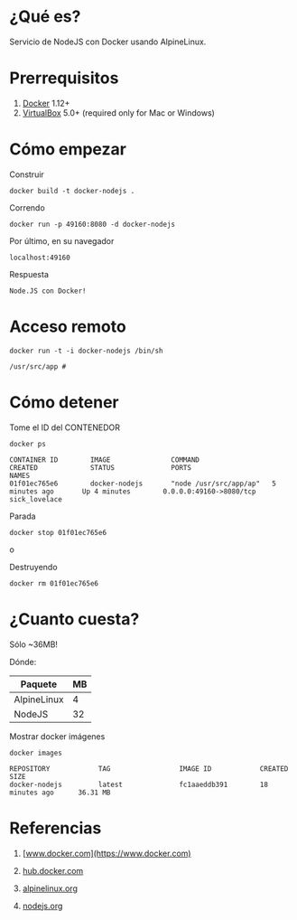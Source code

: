 # ¿Qué es?

Servicio de NodeJS con Docker usando AlpineLinux.


# Prerrequisitos

1. [Docker](https://www.docker.com) 1.12+
2. [VirtualBox](www.virtualbox.org) 5.0+ (required only for Mac or Windows)

# Cómo empezar

Construir

```
docker build -t docker-nodejs .
```

Correndo

```
docker run -p 49160:8080 -d docker-nodejs
```

Por último, en su navegador 

```
localhost:49160
```

Respuesta

```
Node.JS con Docker!
```

# Acceso remoto

```
docker run -t -i docker-nodejs /bin/sh
```

```
/usr/src/app #
```

# Cómo detener

Tome el ID del CONTENEDOR

```
docker ps
```

```
CONTAINER ID        IMAGE               COMMAND                  CREATED             STATUS              PORTS                     NAMES
01f01ec765e6        docker-nodejs       "node /usr/src/app/ap"   5 minutes ago       Up 4 minutes        0.0.0.0:49160->8080/tcp   sick_lovelace
```

Parada

```
docker stop 01f01ec765e6
```

o

Destruyendo

```
docker rm 01f01ec765e6
```

# ¿Cuanto cuesta?

Sólo ~36MB!

Dónde:

Paquete | MB
--- | ---
AlpineLinux | 4
NodeJS | 32

Mostrar docker imágenes

```
docker images
```

```
REPOSITORY            TAG                 IMAGE ID            CREATED             SIZE
docker-nodejs         latest              fc1aaeddb391        18 minutes ago      36.31 MB
```

# Referencias

1. [www.docker.com](https://www.docker.com)

2. [hub.docker.com](https://hub.docker.com)

3. [alpinelinux.org](https://alpinelinux.org)

4. [nodejs.org](https://nodejs.org/en/docs/guides/nodejs-docker-webapp/)